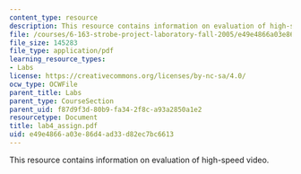 ```yaml
---
content_type: resource
description: This resource contains information on evaluation of high-speed video.
file: /courses/6-163-strobe-project-laboratory-fall-2005/e49e4866a03e86d4ad33d82ec7bc6613_lab4_assign.pdf
file_size: 145283
file_type: application/pdf
learning_resource_types:
- Labs
license: https://creativecommons.org/licenses/by-nc-sa/4.0/
ocw_type: OCWFile
parent_title: Labs
parent_type: CourseSection
parent_uid: f87d9f3d-80b9-fa34-2f8c-a93a2850a1e2
resourcetype: Document
title: lab4_assign.pdf
uid: e49e4866-a03e-86d4-ad33-d82ec7bc6613
---
```

This resource contains information on evaluation of high-speed video.